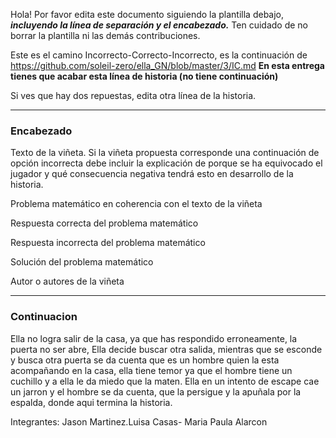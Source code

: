 Hola! Por favor edita este documento siguiendo la plantilla debajo, ***incluyendo la línea de separación y el encabezado.***
Ten cuidado de no borrar la plantilla ni las demás contribuciones. 

Este es el camino Incorrecto-Correcto-Incorrecto, es la continuación de https://github.com/soleil-zero/ella_GN/blob/master/3/IC.md
**En esta entrega tienes que acabar esta línea de historia (no tiene continuación)**

Si ves que hay dos repuestas, edita otra línea de la historia.

**********************************************************************
### Encabezado

Texto de la viñeta. Si la viñeta propuesta corresponde una continuación de opción incorrecta debe incluir la explicación de porque se ha equivocado el jugador y qué consecuencia negativa tendrá esto en desarrollo de la historia.

Problema matemático en coherencia con el texto de la viñeta

Respuesta correcta del problema matemático

Respuesta incorrecta del problema matemático

Solución del problema matemático

Autor o autores de la viñeta
**********************************************************************
### Continuacion

Ella no logra salir de la casa, ya que has respondido erroneamente, la puerta no ser abre, Ella decide buscar otra salida, mientras que se esconde y busca otra puerta se da cuenta que es un hombre quien la esta acompañando en la casa, ella tiene temor ya que el hombre tiene un cuchillo y a ella le da miedo que la maten. Ella en un intento de escape cae un jarron y el hombre se da cuenta, que la persigue y la apuñala por la espalda, donde aqui termina la historia.

Integrantes: Jason Martinez.Luisa Casas- Maria Paula Alarcon
